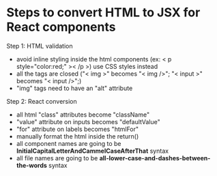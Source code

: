 # Steps to convert HTML to JSX for React components
Step 1: HTML validation
* avoid inline styling inside the html components (ex: < p style="color:red;" >< /p >) use CSS styles instead
* all the tags are closed ("< img >" becomes "< img />"; "< input >" becomes "< input />";)
* "img" tags need to have an "alt" attribute


Step 2: React conversion
* all html "class" attributes become "className"
* "value" attribute on inputs becomes "defaultValue"
* "for" attribute on labels becomes "htmlFor"
* manually format the html inside the return()
* all component names are going to be __InitialCapitalLetterAndCammelCaseAfterThat__ syntax
* all file names are going to be __all-lower-case-and-dashes-between-the-words__ syntax
